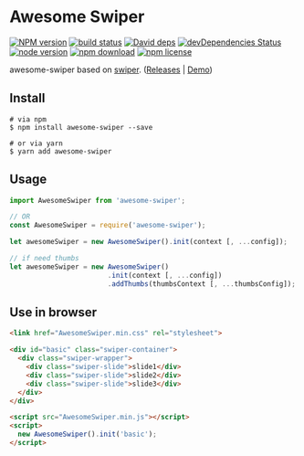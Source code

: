 # Awesome Swiper

[![NPM version][npm-image]][npm-url]
[![build status][travis-image]][travis-url]
[![David deps][david-image]][david-url]
[![devDependencies Status][david-dev-image]][david-dev-url]
[![node version][node-image]][node-url]
[![npm download][download-image]][download-url]
[![npm license][license-image]][download-url]

[npm-image]: https://img.shields.io/npm/v/awesome-swiper.svg?style=flat-square
[npm-url]: https://npmjs.org/package/awesome-swiper
[travis-image]: https://img.shields.io/travis/cycdpo/awesome-swiper.svg?style=flat-square
[travis-url]: https://travis-ci.org/cycdpo/awesome-swiper
[david-image]: https://img.shields.io/david/cycdpo/awesome-swiper.svg?style=flat-square
[david-url]: https://david-dm.org/cycdpo/awesome-swiper
[david-dev-image]: https://david-dm.org/cycdpo/awesome-swiper/dev-status.svg?style=flat-square
[david-dev-url]: https://david-dm.org/cycdpo/awesome-swiper?type=dev
[node-image]: https://img.shields.io/badge/node.js-%3E=_6.0-green.svg?style=flat-square
[node-url]: http://nodejs.org/download/
[download-image]: https://img.shields.io/npm/dm/awesome-swiper.svg?style=flat-square
[download-url]: https://npmjs.org/package/awesome-swiper
[license-image]: https://img.shields.io/npm/l/awesome-swiper.svg?style=flat-square

awesome-swiper based on [swiper](https://github.com/nolimits4web/Swiper). ([Releases](https://github.com/cycdpo/awesome-swiper/releases) | [Demo](https://cycdpo.github.io/awesome-swiper/))


## Install
```shell
# via npm
$ npm install awesome-swiper --save

# or via yarn
$ yarn add awesome-swiper
```

## Usage
```javascript
import AwesomeSwiper from 'awesome-swiper';

// OR
const AwesomeSwiper = require('awesome-swiper');

let awesomeSwiper = new AwesomeSwiper().init(context [, ...config]);

// if need thumbs
let awesomeSwiper = new AwesomeSwiper()
                        .init(context [, ...config])
                        .addThumbs(thumbsContext [, ...thumbsConfig]);
```

## Use in browser
```html
<link href="AwesomeSwiper.min.css" rel="stylesheet">

<div id="basic" class="swiper-container">
  <div class="swiper-wrapper">
    <div class="swiper-slide">slide1</div>
    <div class="swiper-slide">slide2</div>
    <div class="swiper-slide">slide3</div>
  </div>
</div>

<script src="AwesomeSwiper.min.js"></script>
<script>
  new AwesomeSwiper().init('basic');
</script>
```